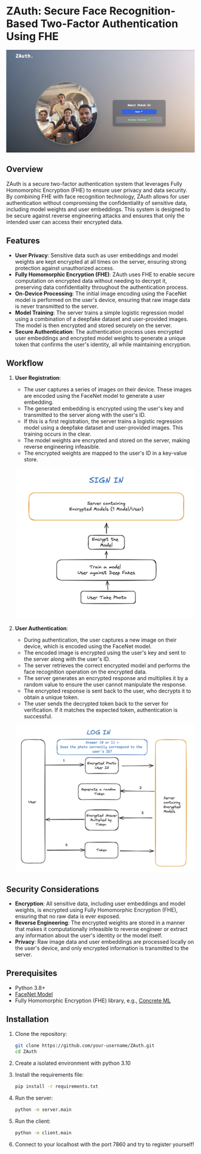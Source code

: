 # ZAuth: Secure Face Recognition-Based Two-Factor Authentication Using FHE

![ZAuth Team](zauth.png)

## Overview

ZAuth is a secure two-factor authentication system that leverages Fully Homomorphic Encryption (FHE) to ensure user privacy and data security. By combining FHE with face recognition technology, ZAuth allows for user authentication without compromising the confidentiality of sensitive data, including model weights and user embeddings. This system is designed to be secure against reverse engineering attacks and ensures that only the intended user can access their encrypted data.

## Features

- **User Privacy**: Sensitive data such as user embeddings and model weights are kept encrypted at all times on the server, ensuring strong protection against unauthorized access.
- **Fully Homomorphic Encryption (FHE)**: ZAuth uses FHE to enable secure computation on encrypted data without needing to decrypt it, preserving data confidentiality throughout the authentication process.
- **On-Device Processing**: The initial image encoding using the FaceNet model is performed on the user's device, ensuring that raw image data is never transmitted to the server.
- **Model Training**: The server trains a simple logistic regression model using a combination of a deepfake dataset and user-provided images. The model is then encrypted and stored securely on the server.
- **Secure Authentication**: The authentication process uses encrypted user embeddings and encrypted model weights to generate a unique token that confirms the user's identity, all while maintaining encryption.

## Workflow

1. **User Registration**:

   - The user captures a series of images on their device. These images are encoded using the FaceNet model to generate a user embedding.
   - The generated embedding is encrypted using the user's key and transmitted to the server along with the user's ID.
   - If this is a first registration, the server trains a logistic regression model using a deepfake dataset and user-provided images. This training occurs in the clear.
   - The model weights are encrypted and stored on the server, making reverse engineering infeasible.
   - The encrypted weights are mapped to the user's ID in a key-value store.
   

   ![Sign in](signin.jpeg) 
2. **User Authentication**:

   - During authentication, the user captures a new image on their device, which is encoded using the FaceNet model.
   - The encoded image is encrypted using the user's key and sent to the server along with the user's ID.
   - The server retrieves the correct encrypted model and performs the face recognition operation on the encrypted data.
   - The server generates an encrypted response and multiplies it by a random value to ensure the user cannot manipulate the response.
   - The encrypted response is sent back to the user, who decrypts it to obtain a unique token.
   - The user sends the decrypted token back to the server for verification. If it matches the expected token, authentication is successful.


    ![Login in](login.jpeg)

## Security Considerations

- **Encryption**: All sensitive data, including user embeddings and model weights, is encrypted using Fully Homomorphic Encryption (FHE), ensuring that no raw data is ever exposed.
- **Reverse Engineering**: The encrypted weights are stored in a manner that makes it computationally infeasible to reverse engineer or extract any information about the user's identity or the model itself.
- **Privacy**: Raw image data and user embeddings are processed locally on the user's device, and only encrypted information is transmitted to the server.

## Prerequisites

- Python 3.8+
- [FaceNet Model](https://github.com/davidsandberg/facenet)
- Fully Homomorphic Encryption (FHE) library, e.g., [Concrete ML](https://github.com/zama-ai/concrete-ml)

## Installation

1. Clone the repository:
   ```bash
   git clone https://github.com/your-username/ZAuth.git
   cd ZAuth
   ```
2. Create a isolated environment with python 3.10
3. Install the requirements file:
    ```bash
    pip install -r requirements.txt
    ```
4. Run the server:
    ```bash
    python -m server.main
    ```
5. Run the client:
   ```bash
   python -m client.main
   ```
6. Connect to your localhost with the port 7860 and try to register yourself!

   ```
